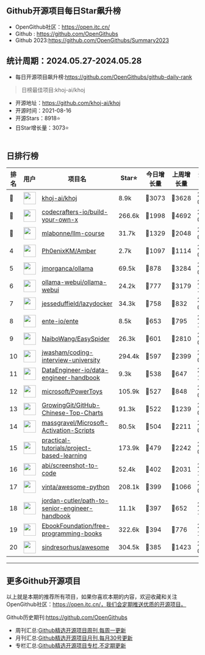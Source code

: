 ## Github开源项目每日Star飙升榜

- OpenGithub社区：https://open.itc.cn/
- Github : https://github.com/OpenGithubs
- Github 2023:https://github.com/OpenGithubs/Summary2023

## 统计周期：2024.05.27-2024.05.28

- 每日开源项目飙升榜:https://github.com/OpenGithubs/github-daily-rank



> 日榜最佳项目:khoj-ai/khoj  

- 开源地址：https://github.com/khoj-ai/khoj
- 开源时间：2021-08-16
- 开源Stars：8918⭐
- 日Star增长量：3073⭐

![]()


## 日排行榜

| 排名        |  用户     |  项目名          | Star⭐          | 今日增长量     | 上周增长量      |  开源时间   |
|------------|------------|---------------|---------------- |--------------|----------------|------------|
| 🥇 | <img src="https://avatars.githubusercontent.com/u/134046886?v=4" alt="" size="32" height="32" width="32" data-view-component="true" class="avatar circle"> | [khoj-ai/khoj](https://github.com/khoj-ai/khoj)| 8.9k  | 🔺3073| 🔺3628 | 2021-08-16 |
| 🥈 | <img src="https://avatars.githubusercontent.com/u/58904235?v=4" alt="" size="32" height="32" width="32" data-view-component="true" class="avatar circle"> | [codecrafters-io/build-your-own-x](https://github.com/codecrafters-io/build-your-own-x)| 266.6k  | 🔺1998| 🔺4692 | 2018-05-09 |
| 🥉 | <img src="https://avatars.githubusercontent.com/u/81252890?u=f9898d723658a498328f14f717e1eeccb42ca675&v=4" alt="" size="32" height="32" width="32" data-view-component="true" class="avatar circle"> | [mlabonne/llm-course](https://github.com/mlabonne/llm-course)| 31.7k  | 🔺1329| 🔺2048 | 2023-06-18 |
| 4 | <img src="https://avatars.githubusercontent.com/u/29208124?u=8a9329d73331061dc50a5036cfd8312de7aa7f65&v=4" alt="" size="32" height="32" width="32" data-view-component="true" class="avatar circle"> | [Ph0enixKM/Amber](https://github.com/Ph0enixKM/Amber)| 2.7k  | 🔺1097| 🔺1114 | 2022-07-21 |
| 5 | <img src="https://avatars.githubusercontent.com/u/151674099?v=4" alt="" size="32" height="32" width="32" data-view-component="true" class="avatar circle"> | [jmorganca/ollama](https://github.com/jmorganca/ollama)| 69.5k  | 🔺878| 🔺3284 | 2023-06-27 |
| 6 | <img src="https://avatars.githubusercontent.com/u/158137808?v=4" alt="" size="32" height="32" width="32" data-view-component="true" class="avatar circle"> | [ollama-webui/ollama-webui](https://github.com/ollama-webui/ollama-webui)| 24.2k  | 🔺777| 🔺3179 | 2023-10-07 |
| 7 | <img src="https://avatars.githubusercontent.com/u/8456633?u=1183e9d1442669992861877a4f313b51e3bbd119&v=4" alt="" size="32" height="32" width="32" data-view-component="true" class="avatar circle"> | [jesseduffield/lazydocker](https://github.com/jesseduffield/lazydocker)| 34.3k  | 🔺758| 🔺832 | 2019-05-18 |
| 8 | <img src="https://avatars.githubusercontent.com/u/64603161?v=4" alt="" size="32" height="32" width="32" data-view-component="true" class="avatar circle"> | [ente-io/ente](https://github.com/ente-io/ente)| 8.5k  | 🔺653| 🔺795 | 2022-11-01 |
| 9 | <img src="https://avatars.githubusercontent.com/u/30287768?u=430d71312cd7b74533c807b08d7211a6e25d4edd&v=4" alt="" size="32" height="32" width="32" data-view-component="true" class="avatar circle"> | [NaiboWang/EasySpider](https://github.com/NaiboWang/EasySpider)| 26.3k  | 🔺601| 🔺2810 | 2020-07-18 |
| 10 | <img src="https://avatars.githubusercontent.com/u/3771963?u=4b348c742192b1963aabbf803a1174d2a4de155a&v=4" alt="" size="32" height="32" width="32" data-view-component="true" class="avatar circle"> | [jwasham/coding-interview-university](https://github.com/jwasham/coding-interview-university)| 294.4k  | 🔺597| 🔺2399 | 2016-06-06 |
| 11 | <img src="https://avatars.githubusercontent.com/u/147096519?v=4" alt="" size="32" height="32" width="32" data-view-component="true" class="avatar circle"> | [DataEngineer-io/data-engineer-handbook](https://github.com/DataEngineer-io/data-engineer-handbook)| 9.3k  | 🔺538| 🔺647 | 2023-11-20 |
| 12 | <img src="https://avatars.githubusercontent.com/u/6154722?v=4" alt="" size="32" height="32" width="32" data-view-component="true" class="avatar circle"> | [microsoft/PowerToys](https://github.com/microsoft/PowerToys)| 105.9k  | 🔺527| 🔺848 | 2019-05-02 |
| 13 | <img src="https://avatars.githubusercontent.com/u/21018904?u=bcc423f3536e0ea420dfe438d96b36a7ff2704d7&v=4" alt="" size="32" height="32" width="32" data-view-component="true" class="avatar circle"> | [GrowingGit/GitHub-Chinese-Top-Charts](https://github.com/GrowingGit/GitHub-Chinese-Top-Charts)| 91.3k  | 🔺522| 🔺1239 | 2019-09-05 |
| 14 | <img src="https://avatars.githubusercontent.com/u/59795046?v=4" alt="" size="32" height="32" width="32" data-view-component="true" class="avatar circle"> | [massgravel/Microsoft-Activation-Scripts](https://github.com/massgravel/Microsoft-Activation-Scripts)| 80.5k  | 🔺504| 🔺2211 | 2020-01-13 |
| 15 | <img src="https://avatars.githubusercontent.com/u/89421154?v=4" alt="" size="32" height="32" width="32" data-view-component="true" class="avatar circle"> | [practical-tutorials/project-based-learning](https://github.com/practical-tutorials/project-based-learning)| 173.9k  | 🔺479| 🔺2242 | 2017-04-12 |
| 16 | <img src="https://avatars.githubusercontent.com/u/23818?u=20a6bb441ca25e49b4d8bdb602c171c5e1a065bf&v=4" alt="" size="32" height="32" width="32" data-view-component="true" class="avatar circle"> | [abi/screenshot-to-code](https://github.com/abi/screenshot-to-code)| 52.4k  | 🔺402| 🔺2031 | 2023-11-15 |
| 17 | <img src="https://avatars.githubusercontent.com/u/652070?u=95b472a9a11b64ee0f74512ad918d762d42c213c&v=4" alt="" size="32" height="32" width="32" data-view-component="true" class="avatar circle"> | [vinta/awesome-python](https://github.com/vinta/awesome-python)| 208.1k  | 🔺399| 🔺1066 | 2014-06-28 |
| 18 | <img src="https://avatars.githubusercontent.com/u/13022754?u=9efa92dd54e9502603f82b335600fe7528bd0a88&v=4" alt="" size="32" height="32" width="32" data-view-component="true" class="avatar circle"> | [jordan-cutler/path-to-senior-engineer-handbook](https://github.com/jordan-cutler/path-to-senior-engineer-handbook)| 11.1k  | 🔺397| 🔺652 | 2023-11-25 |
| 19 | <img src="https://avatars.githubusercontent.com/u/14127308?v=4" alt="" size="32" height="32" width="32" data-view-component="true" class="avatar circle"> | [EbookFoundation/free-programming-books](https://github.com/EbookFoundation/free-programming-books)| 322.6k  | 🔺394| 🔺776 | 2013-10-11 |
| 20 | <img src="https://avatars.githubusercontent.com/u/170270?u=34acd557a042ac478d273a4621570cadb6b0bd89&v=4" alt="" size="32" height="32" width="32" data-view-component="true" class="avatar circle"> | [sindresorhus/awesome](https://github.com/sindresorhus/awesome)| 304.5k  | 🔺385| 🔺1423 | 2014-07-11 |

---
## 更多Github开源项目

以上就是本期的推荐所有项目，如果你喜欢本期的内容，欢迎收藏和关注OpenGithub社区：https://open.itc.cn/，我们会定期推送优质的开源项目。

Github历史期刊:https://github.com/OpenGithubs
- 周刊汇总:[Github精选开源项目周刊,每周一更新](https://github.com/OpenGithubs/weekly)
- 月刊汇总:[Github精选开源项目月刊,每月30号更新](https://github.com/OpenGithubs/monthly)
- 专栏汇总:[Github精选开源项目专栏,不定期更新](https://github.com/OpenGithubs/selectedColumn)
